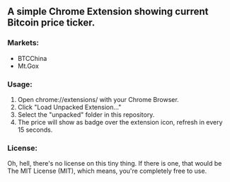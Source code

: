 ## A simple Chrome Extension showing current Bitcoin price ticker.

### Markets:

- BTCChina 
- Mt.Gox

### Usage:

1. Open chrome://extensions/ with your Chrome Browser.
2. Click "Load Unpacked Extension..."
3. Select the "unpacked" folder in this repository.
4. The price will show as badge over the extension icon, refresh in every 15 seconds.

### License:

Oh, hell, there's no license on this tiny thing. 
If there is one, that would be The MIT License (MIT), which means, you're completely free to use.